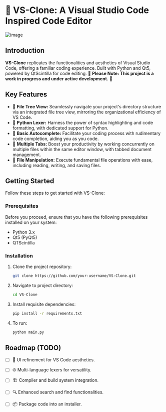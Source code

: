 # 🚀 VS-Clone: A Visual Studio Code Inspired Code Editor
![image](https://github.com/jasonsaini/VS-Clone/assets/69808698/61978750-e101-4749-8754-745025e32a45)

## Introduction

**VS-Clone** replicates the functionalities and aesthetics of Visual Studio Code, offering a familiar coding experience. Built with Python and Qt5, powered by QtScintilla for code editing.
🚧 **Please Note: This project is a work in progress and under active development.** 🚧

## Key Features

- 📂 **File Tree View:** Seamlessly navigate your project's directory structure via an integrated file tree view, mirroring the organizational efficiency of VS Code.
- 🐍 **Python Lexer:** Harness the power of syntax highlighting and code formatting, with dedicated support for Python.
- 🎯 **Basic Autocomplete:** Facilitate your coding process with rudimentary code completion, aiding you as you code.
- 📑 **Multiple Tabs:** Boost your productivity by working concurrently on multiple files within the same editor window, with tabbed document management.
- 💾 **File Manipulation:** Execute fundamental file operations with ease, including reading, writing, and saving files.

## Getting Started

Follow these steps to get started with VS-Clone:

### Prerequisites

Before you proceed, ensure that you have the following prerequisites installed on your system:

- Python 3.x
- Qt5 (PyQt5)
- QTScintilla

### Installation

1. Clone the project repository:
   ```bash
   git clone https://github.com/your-username/VS-Clone.git

2. Navigate to project directory: 
   ```bash
   cd VS-Clone
3. Install requisite dependencies:
   ```bash
   pip install -r requirements.txt
4. To run:
   ```bash
   python main.py

## Roadmap (TODO)
- [ ] 🔨 UI refinement for VS Code aesthetics.
- [ ] 🌐 Multi-language lexers for versatility.
- [ ] 🏗️ Compiler and build system integration.
- [ ] 🔍 Enhanced search and find functionalities.
- [ ] 📦 Package code into an installer.


